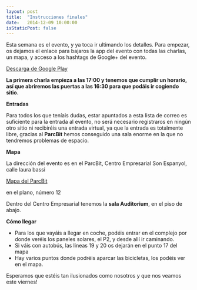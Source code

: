 ```yaml
---
layout: post
title:  "Instrucciones finales"
date:   2014-12-09 10:00:00
isStaticPost: false
---
```


Esta semana es el evento, y ya toca ir ultimando los detalles. Para empezar, os dejamos el enlace para bajaros la app del evento con todas las charlas, un mapa, y acceso a los hashtags de Google+ del evento.

[Descarga de Google Play](https://play.google.com/store/apps/details?id=com.devfest.mallorca)

**La primera charla empieza a las 17:00 y tenemos que cumplir un horario, así que abriremos las puertas a las 16:30 para que podáis ir cogiendo sitio.**

**Entradas**

Para todos los que teníais dudas, estar apuntados a esta lista de correo es suficiente para la entrada al evento, no será necesario registraros en ningún otro sitio ni recibiréis una entrada virtual, ya que la entrada es totalmente libre, gracias al **ParcBit** hemos conseguido una sala enorme en la que no tendremos problemas de espacio.

**Mapa**

La dirección del evento es en el ParcBit, Centro Empresarial Son Espanyol, calle laura bassi

[Mapa del ParcBit](http://www.parcbit.es/wparcbitfront/images/pdf/planoParque.pdf)

en el plano, número 12

Dentro del Centro Empresarial tenemos la **sala Auditorium**, en el piso de abajo.

**Cómo llegar**

* Para los que vayáis a llegar en coche, podéis entrar en el complejo por donde veréis los paneles solares, el P2, y desde allí ir caminando.
* Si váis con autobús, las lineas 19 y 20 os dejarán en el punto 17 del mapa
* Hay varios puntos donde podréis aparcar las bicicletas, los podéis ver en el mapa.

Esperamos que estéis tan ilusionados como nosotros y que nos veamos este viernes!
